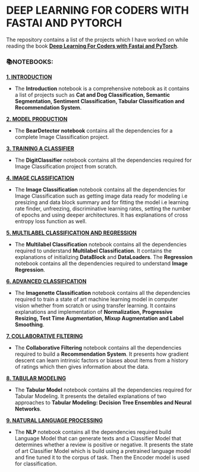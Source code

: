 # **DEEP LEARNING FOR CODERS WITH FASTAI AND PYTORCH**

The repository contains a list of the projects which I have worked on while reading the book [**Deep Learning For Coders with Fastai and PyTorch**](https://course.fast.ai/#). 

### **📚NOTEBOOKS:**

[**1. INTRODUCTION**](https://github.com/ThinamXx/Fastai/tree/main/1.%20Introduction)
- The **Introduction** notebook is a comprehensive notebook as it contains a list of projects such as **Cat and Dog Classification, Semantic Segmentation, Sentiment Classification, Tabular Classification and Recommendation System**.

[**2. MODEL PRODUCTION**](https://github.com/ThinamXx/Fastai/tree/main/2.%20Model%20Production)
- The **BearDetector notebook** contains all the dependencies for a complete Image Classification project.

[**3. TRAINING A CLASSIFIER**](https://github.com/ThinamXx/Fastai/tree/main/3.%20Training%20a%20Classifier)
- The **DigitClassifier** notebook contains all the dependencies required for Image Classification project from scratch.

[**4. IMAGE CLASSIFICATION**](https://github.com/ThinamXx/Fastai/tree/main/4.%20Image%20Classification)
- The **Image Classification** notebook contains all the dependencies for Image Classification such as getting image data ready for modeling i.e presizing and data block summary and for fitting the model i.e learning rate finder, unfreezing, discriminative learning rates, setting the number of epochs and using deeper architectures. It has explanations of cross entropy loss function as well.

[**5. MULTILABEL CLASSIFICATION AND REGRESSION**](https://github.com/ThinamXx/Fastai/tree/main/5.%20MultilabelClassification%20Regression) 
- The **Multilabel Classification** notebook contains all the dependencies required to understand **Multilabel Classification**. It contains the explanations of initializing **DataBlock** and **DataLoaders**. The **Regression** notebook contains all the dependencies required to understand **Image Regression**.

[**6. ADVANCED CLASSIFICATION**](https://github.com/ThinamXx/Fastai/tree/main/6.%20Advanced%20Classification)
- The **Imagenette Classification** notebook contains all the dependencies required to train a state of art machine learning model in computer vision whether from scratch or using transfer learning. It contains explanations and implementation of **Normalization, Progressive Resizing, Test Time Augmentation, Mixup Augmentation and Label Smoothing**.

[**7. COLLABORATIVE FILTERING**](https://github.com/ThinamXx/Fastai/tree/main/7.%20Collaborative%20Filtering)
- The **Collaborative Filtering** notebook contains all the dependencies required to build a **Recommendation System**. It presents how gradient descent can learn intrinsic factors or biases about items from a history of ratings which then gives information about the data. 

[**8. TABULAR MODELING**](https://github.com/ThinamXx/Fastai/tree/main/8.%20Tabular%20Modeling)
- The **Tabular Model** notebook contains all the dependencies required for Tabular Modeling. It presents the detailed explanations of two approaches to **Tabular Modeling: Decision Tree Ensembles and Neural Networks**.

[**9. NATURAL LANGUAGE PROCESSING**](https://github.com/ThinamXx/Fastai/tree/main/9.%20Natural%20Language%20Processing)
- The **NLP** notebook contains all the dependencies required build Language Model that can generate texts and a Classifier Model that determines whether a review is positive or negative. It presents the state of art Classifier Model which is build using a pretrained language model and fine tuned it to the corpus of task. Then the Encoder model is used for classification.
